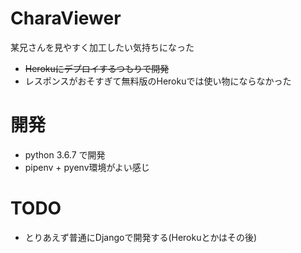 # CharaViewer

某兄さんを見やすく加工したい気持ちになった

* ~~Herokuにデプロイするつもりで開発~~
* レスポンスがおそすぎて無料版のHerokuでは使い物にならなかった

# 開発

* python 3.6.7 で開発
* pipenv + pyenv環境がよい感じ

# TODO

* とりあえず普通にDjangoで開発する(Herokuとかはその後)
